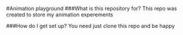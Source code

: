 #Animation playground
###What is this repository for?
This repo was created to store my animation experements

###How do I get set up?
You need just clone this repo and be happy